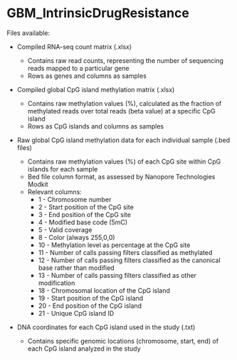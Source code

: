 # GBM_IntrinsicDrugResistance

Files available: 

- Compiled RNA-seq count matrix (.xlsx)
  - Contains raw read counts, representing the number of sequencing reads mapped to a particular gene
  - Rows as genes and columns as samples
    
- Compiled global CpG island methylation matrix (.xlsx)
  - Contains raw methylation values (%), calculated as the fraction of methylated reads over total reads (beta value) at a specific CpG island
  - Rows as CpG islands and columns as samples
    
- Raw global CpG island methylation data for each individual sample (.bed files)
  - Contains raw methylation values (%) of each CpG site within CpG islands for each sample
  - Bed file column format, as assessed by Nanopore Technologies Modkit
  - Relevant columns: 
    - 1 - Chromosome number
    - 2 - Start position of the CpG site
    - 3 - End position of the CpG site
    - 4 - Modified base code (5mC)
    - 5 - Valid coverage
    - 8 - Color (always 255,0,0)
    - 10 - Methylation level as percentage at the CpG site
    - 11 - Number of calls passing filters classified as methylated
    - 12 - Number of calls passing filters classified as the canonical base rather than modified
    - 13 - Number of calls passing filters classified as other modification
    - 18 - Chromosomal location of the CpG island
    - 19 - Start position of the CpG island
    - 20 - End position of the CpG island
    - 21 - Unique CpG island ID
      
- DNA coordinates for each CpG island used in the study (.txt)
  - Contains specific genomic locations (chromosome, start, end) of each CpG island analyzed in the study 

